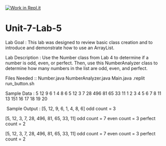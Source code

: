 [![Work in Repl.it](https://classroom.github.com/assets/work-in-replit-14baed9a392b3a25080506f3b7b6d57f295ec2978f6f33ec97e36a161684cbe9.svg)](https://classroom.github.com/online_ide?assignment_repo_id=4104501&assignment_repo_type=AssignmentRepo)
# Unit-7-Lab-5

Lab Goal :   This lab was designed to review basic class creation and to introduce and demonstrate how to use an ArrayList.  


Lab Description :  Use the Number class from Lab 4 to determine if a number is odd, even, or perfect.  Then, use this NumberAnalyzer class to determine how many numbers in the list are odd, even, and perfect.

Files Needed ::
Number.java
NumberAnalyzer.java
Main.java
.replit
run_button.sh

Sample Data : 
5 12 9 6 1 4 8 6
5 12 3 7 28 496 81 65 33 11
1 2 3 4 5 6 7 8 11 13 151 16 17 18 19 20

 Sample Output : 
[5, 12, 9, 6, 1, 4, 8, 6]
odd count = 3

[5, 12, 3, 7, 28, 496, 81, 65, 33, 11]
odd count = 7
even count = 3
perfect count = 2

[5, 12, 3, 7, 28, 496, 81, 65, 33, 11]
odd count = 7
even count = 3
perfect count = 2

